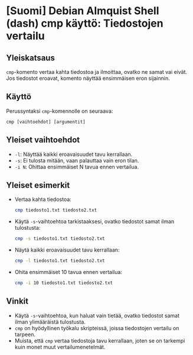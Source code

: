 # [Suomi] Debian Almquist Shell (dash) cmp käyttö: Tiedostojen vertailu

## Yleiskatsaus
`cmp`-komento vertaa kahta tiedostoa ja ilmoittaa, ovatko ne samat vai eivät. Jos tiedostot eroavat, komento näyttää ensimmäisen eron sijainnin.

## Käyttö
Perussyntaksi `cmp`-komennolle on seuraava:
```
cmp [vaihtoehdot] [argumentit]
```

## Yleiset vaihtoehdot
- `-l`: Näyttää kaikki eroavaisuudet tavu kerrallaan.
- `-s`: Ei tulosta mitään, vaan palauttaa vain eron tilan.
- `-i N`: Ohittaa ensimmäiset N tavua ennen vertailua.

## Yleiset esimerkit
- Vertaa kahta tiedostoa:
  ```bash
  cmp tiedosto1.txt tiedosto2.txt
  ```

- Käytä `-s`-vaihtoehtoa tarkistaaksesi, ovatko tiedostot samat ilman tulostusta:
  ```bash
  cmp -s tiedosto1.txt tiedosto2.txt
  ```

- Näytä kaikki eroavaisuudet tavu kerrallaan:
  ```bash
  cmp -l tiedosto1.txt tiedosto2.txt
  ```

- Ohita ensimmäiset 10 tavua ennen vertailua:
  ```bash
  cmp -i 10 tiedosto1.txt tiedosto2.txt
  ```

## Vinkit
- Käytä `-s`-vaihtoehtoa, kun haluat vain tietää, ovatko tiedostot samat ilman ylimääräistä tulostusta.
- `cmp` on hyödyllinen työkalu skripteissä, joissa tiedostojen vertailu on tarpeen.
- Muista, että `cmp` vertaa tiedostoja tavu kerrallaan, joten se on tarkempi kuin monet muut vertailumenetelmät.